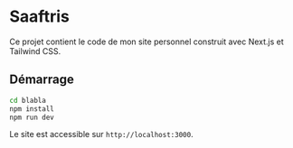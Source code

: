 # Saaftris

Ce projet contient le code de mon site personnel construit avec Next.js et Tailwind CSS.

## Démarrage

```bash
cd blabla
npm install
npm run dev
```

Le site est accessible sur `http://localhost:3000`.
